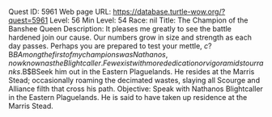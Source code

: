Quest ID: 5961
Web page URL: https://database.turtle-wow.org/?quest=5961
Level: 56
Min Level: 54
Race: nil
Title: The Champion of the Banshee Queen
Description: It pleases me greatly to see the battle hardened join our cause. Our numbers grow in size and strength as each day passes. Perhaps you are prepared to test your mettle, $c?$B$BAmong the first of my champions was Nathanos, now known as the Blightcaller. Few exist with more dedication or vigor amidst our ranks.$B$BSeek him out in the Eastern Plaguelands. He resides at the Marris Stead; occasionally roaming the decimated wastes, slaying all Scourge and Alliance filth that cross his path.
Objective: Speak with Nathanos Blightcaller in the Eastern Plaguelands. He is said to have taken up residence at the Marris Stead.

